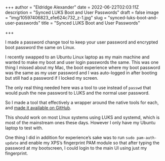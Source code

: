 +++
author = "Eldridge Alexander"
date = 2022-06-22T02:03:11Z
description = "Synced LUKS Boot and User Passwords"
draft = false
image = "img/10597406823_e1e624c732_z-1.jpg"
slug = "synced-luks-boot-and-user-passwords"
title = "Synced LUKS Boot and User Passwords"

+++

I made a password change tool to keep your user password and encrypted boot password the same on Linux.

I recently swapped to an Ubuntu Linux laptop as my main machine and wanted to make my boot and user login passwords the same. This was one thing I missed about my Mac, the boot experience where my boot password was the same as my user password and I was auto-logged in after booting but still had a password if I locked my screen.

The only real thing needed here was a tool to use instead of `passwd` that would push the new password to LUKS and the normal user password. 

So I made a tool that effectively a wrapper around the native tools for each, and [made it available on GitHub](https://github.com/eldridgea/pwchange-synced).

This should work on most LInux systems using LUKS and systemd, which is most of the mainstream ones these days. However I only have my Ubuntu laptop to test with. 

One thing I did in addition for experience’s sake was to run `sudo pam-auth-update` and enable my XPS’s fingerprint PAM module so that after typing the password at my bootscreen, I could login to the main UI using just my fingerprint. 
